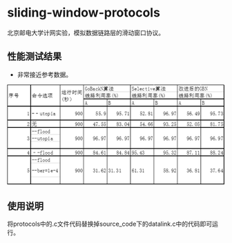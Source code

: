 # sliding-window-protocols
北京邮电大学计网实验，模拟数据链路层的滑动窗口协议。     
  
## 性能测试结果

*   非常接近参考数据。

![experiment-results](images/results.png)

## 使用说明

将protocols中的.c文件代码替换掉source_code下的datalink.c中的代码即可运行。
